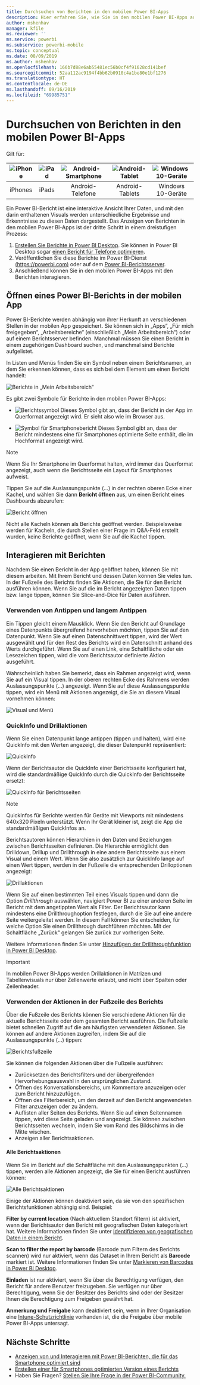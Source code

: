 ```yaml
---
title: Durchsuchen von Berichten in den mobilen Power BI-Apps
description: Hier erfahren Sie, wie Sie in den mobilen Power BI-Apps auf Ihrem Telefon oder Tablet Berichte anzeigen und mit diesen interagieren. Sie erstellen Berichte im Power BI-Dienst oder in Power BI Desktop und interagieren anschließend in mobilen Apps mit diesen.
author: mshenhav
manager: kfile
ms.reviewer: ''
ms.service: powerbi
ms.subservice: powerbi-mobile
ms.topic: conceptual
ms.date: 08/09/2019
ms.author: mshenhav
ms.openlocfilehash: 166b7d88e6ab55481ec56b0cf4f91628cd141bef
ms.sourcegitcommit: 52aa112ac9194f4bb62b0910c4a1be80e1bf1276
ms.translationtype: HT
ms.contentlocale: de-DE
ms.lasthandoff: 09/16/2019
ms.locfileid: "69985751"
---
```

# <a name="explore-reports-in-the-power-bi-mobile-apps"></a>Durchsuchen von Berichten in den mobilen Power BI-Apps
Gilt für:

| ![iPhone](././media/mobile-reports-in-the-mobile-apps/ios-logo-40-px.png) | ![iPad](././media/mobile-reports-in-the-mobile-apps/ios-logo-40-px.png) | ![Android-Smartphone](././media/mobile-reports-in-the-mobile-apps/android-logo-40-px.png) | ![Android-Tablet](././media/mobile-reports-in-the-mobile-apps/android-logo-40-px.png) | ![Windows 10-Geräte](./media/mobile-reports-in-the-mobile-apps/win-10-logo-40-px.png) |
|:---: |:---: |:---: |:---: |:---: |
| iPhones |iPads |Android-Telefone |Android-Tablets |Windows 10-Geräte |

Ein Power BI-Bericht ist eine interaktive Ansicht Ihrer Daten, und mit den darin enthaltenen Visuals werden unterschiedliche Ergebnisse und Erkenntnisse zu diesen Daten dargestellt. Das Anzeigen von Berichten in den mobilen Power BI-Apps ist der dritte Schritt in einem dreistufigen Prozess:

1. [Erstellen Sie Berichte in Power BI Desktop](../../desktop-report-view.md). Sie können in Power BI Desktop sogar [einen Bericht für Telefone optimieren](mobile-apps-view-phone-report.md).
2. Veröffentlichen Sie diese Berichte im Power BI-Dienst [(https://powerbi.com)](https://powerbi.com) oder auf dem [Power BI-Berichtsserver](../../report-server/get-started.md).  
3. Anschließend können Sie in den mobilen Power BI-Apps mit den Berichten interagieren.

## <a name="open-a-power-bi-report-in-the-mobile-app"></a>Öffnen eines Power BI-Berichts in der mobilen App
Power BI-Berichte werden abhängig von ihrer Herkunft an verschiedenen Stellen in der mobilen App gespeichert. Sie können sich in „Apps“, „Für mich freigegeben“, „Arbeitsbereiche“ (einschließlich „Mein Arbeitsbereich“) oder auf einem Berichtsserver befinden. Manchmal müssen Sie einen Bericht in einem zugehörigen Dashboard suchen, und manchmal sind Berichte aufgelistet.

In Listen und Menüs finden Sie ein Symbol neben einem Berichtsnamen, an dem Sie erkennen können, dass es sich bei dem Element um einen Bericht handelt:

![Berichte in „Mein Arbeitsbereich“](./media/mobile-reports-in-the-mobile-apps/reports-my-workspace.png)

Es gibt zwei Symbole für Berichte in den mobilen Power BI-Apps:

* ![Berichtssymbol](./media/mobile-reports-in-the-mobile-apps/report-default-icon.png) Dieses Symbol gibt an, dass der Bericht in der App im Querformat angezeigt wird. Er sieht also wie im Browser aus.

* ![Symbol für Smartphonebericht](./media/mobile-reports-in-the-mobile-apps/report-phone-icon.png) Dieses Symbol gibt an, dass der Bericht mindestens eine für Smartphones optimierte Seite enthält, die im Hochformat angezeigt wird.

> [!NOTE]
> Wenn Sie Ihr Smartphone im Querformat halten, wird immer das Querformat angezeigt, auch wenn die Berichtsseite ein Layout für Smartphones aufweist.

Tippen Sie auf die Auslassungspunkte (...) in der rechten oberen Ecke einer Kachel, und wählen Sie dann **Bericht öffnen** aus, um einen Bericht eines Dashboards abzurufen:
  
  ![Bericht öffnen](./media/mobile-reports-in-the-mobile-apps/power-bi-android-open-report-tile.png)
  
  Nicht alle Kacheln können als Berichte geöffnet werden. Beispielsweise werden für Kacheln, die durch Stellen einer Frage im Q&A-Feld erstellt wurden, keine Berichte geöffnet, wenn Sie auf die Kachel tippen.
  
## <a name="interact-with-reports"></a>Interagieren mit Berichten
Nachdem Sie einen Bericht in der App geöffnet haben, können Sie mit diesem arbeiten. Mit Ihrem Bericht und dessen Daten können Sie vieles tun. In der Fußzeile des Berichts finden Sie Aktionen, die Sie für den Bericht ausführen können. Wenn Sie auf die im Bericht angezeigten Daten tippen bzw. lange tippen, können Sie Slice-and-Dice für Daten ausführen.

### <a name="using-tap-and-long-tap"></a>Verwenden von Antippen und langem Antippen
Ein Tippen gleicht einem Mausklick. Wenn Sie den Bericht auf Grundlage eines Datenpunkts übergreifend hervorheben möchten, tippen Sie auf den Datenpunkt.
Wenn Sie auf einen Datenschnittwert tippen, wird der Wert ausgewählt und für den Rest des Berichts wird ein Datenschnitt anhand des Werts durchgeführt.
Wenn Sie auf einen Link, eine Schaltfläche oder ein Lesezeichen tippen, wird die vom Berichtsautor definierte Aktion ausgeführt.

Wahrscheinlich haben Sie bemerkt, dass ein Rahmen angezeigt wird, wenn Sie auf ein Visual tippen. In der oberen rechten Ecke des Rahmens werden Auslassungspunkte (...) angezeigt. Wenn Sie auf diese Auslassungspunkte tippen, wird ein Menü mit Aktionen angezeigt, die Sie an diesem Visual vornehmen können:

![Visual und Menü](./media/mobile-reports-in-the-mobile-apps/report-visual-menu.png)

### <a name="tooltip-and-drill-actions"></a>QuickInfo und Drillaktionen

Wenn Sie einen Datenpunkt lange antippen (tippen und halten), wird eine QuickInfo mit den Werten angezeigt, die dieser Datenpunkt repräsentiert:

![QuickInfo](./media/mobile-reports-in-the-mobile-apps/report-tooltip.png)

Wenn der Berichtsautor die QuickInfo einer Berichtsseite konfiguriert hat, wird die standardmäßige QuickInfo durch die QuickInfo der Berichtsseite ersetzt:

![QuickInfo für Berichtsseiten](./media/mobile-reports-in-the-mobile-apps/report-page-tooltip.png)

> [!NOTE]
> QuickInfos für Berichte werden für Geräte mit Viewports mit mindestens 640x320 Pixeln unterstützt. Wenn Ihr Gerät kleiner ist, zeigt die App die standardmäßigen QuickInfos an.

Berichtsautoren können Hierarchien in den Daten und Beziehungen zwischen Berichtsseiten definieren. Die Hierarchie ermöglicht den Drilldown, Drillup und Drillthrough in eine andere Berichtsseite aus einem Visual und einem Wert. Wenn Sie also zusätzlich zur QuickInfo lange auf einen Wert tippen, werden in der Fußzeile die entsprechenden Drilloptionen angezeigt:

![Drillaktionen](./media/mobile-reports-in-the-mobile-apps/report-drill-actions.png)


Wenn Sie auf einen bestimmten Teil eines Visuals tippen und dann die Option *Drillthrough* auswählen, navigiert Power BI zu einer anderen Seite im Bericht mit dem angetippten Wert als Filter. Der Berichtsautor kann mindestens eine Drillthroughoption festlegen, durch die Sie auf eine andere Seite weitergeleitet werden. In diesem Fall können Sie entscheiden, für welche Option Sie einen Drillthrough durchführen möchten. Mit der Schaltfläche „Zurück“ gelangen Sie zurück zur vorherigen Seite.


Weitere Informationen finden Sie unter [Hinzufügen der Drillthroughfunktion in Power BI Desktop](../../desktop-drillthrough.md).
   
   > [!IMPORTANT]
   > In mobilen Power BI-Apps werden Drillaktionen in Matrizen und Tabellenvisuals nur über Zellenwerte erlaubt, und nicht über Spalten oder Zeilenheader.
   
   
   
### <a name="using-the-actions-in-the-report-footer"></a>Verwenden der Aktionen in der Fußzeile des Berichts
Über die Fußzeile des Berichts können Sie verschiedene Aktionen für die aktuelle Berichtsseite oder dem gesamten Bericht ausführen. Die Fußzeile bietet schnellen Zugriff auf die am häufigsten verwendeten Aktionen. Sie können auf andere Aktionen zugreifen, indem Sie auf die Auslassungspunkte (...) tippen:

![Berichtsfußzeile](./media/mobile-reports-in-the-mobile-apps/report-footer.png)

Sie können die folgenden Aktionen über die Fußzeile ausführen:
- Zurücksetzen des Berichtsfilters und der übergreifenden Hervorhebungsauswahl in den ursprünglichen Zustand.
- Öffnen des Konversationsbereichs, um Kommentare anzuzeigen oder zum Bericht hinzuzufügen.
- Öffnen des Filterbereich, um den derzeit auf den Bericht angewendeten Filter anzuzeigen oder zu ändern.
- Auflisten aller Seiten des Berichts. Wenn Sie auf einen Seitennamen tippen, wird diese Seite geladen und angezeigt.
Sie können zwischen Berichtsseiten wechseln, indem Sie vom Rand des Bildschirms in die Mitte wischen.
- Anzeigen aller Berichtsaktionen.

#### <a name="all-report-actions"></a>Alle Berichtsaktionen
Wenn Sie im Bericht auf die Schaltfläche mit den Auslassungspunkten (...) tippen, werden alle Aktionen angezeigt, die Sie für einen Bericht ausführen können:


![Alle Berichtsaktionen](./media/mobile-reports-in-the-mobile-apps/report-all-actions.png)

Einige der Aktionen können deaktiviert sein, da sie von den spezifischen Berichtsfunktionen abhängig sind.
Beispiel:

**Filter by current location** (Nach aktuellem Standort filtern) ist aktiviert, wenn der Berichtsautor den Bericht mit geografischen Daten kategorisiert hat. Weitere Informationen finden Sie unter [Identifizieren von geografischen Daten in einem Bericht](https://docs.microsoft.com/power-bi/desktop-mobile-geofiltering).

**Scan to filter the report by barcode** (Barcode zum Filtern des Berichts scannen) wird nur aktiviert, wenn das Dataset in Ihrem Bericht als **Barcode** markiert ist. Weitere Informationen finden Sie unter [Markieren von Barcodes in Power BI Desktop](https://docs.microsoft.com/power-bi/desktop-mobile-barcodes).

**Einladen** ist nur aktiviert, wenn Sie über die Berechtigung verfügen, den Bericht für andere Benutzer freizugeben. Sie verfügen nur über Berechtigung, wenn Sie der Besitzer des Berichts sind oder der Besitzer Ihnen die Berechtigung zum Freigeben gewährt hat.

**Anmerkung und Freigabe** kann deaktiviert sein, wenn in Ihrer Organisation eine [Intune-Schutzrichtlinie](https://docs.microsoft.com/intune/app-protection-policies) vorhanden ist, die die Freigabe über mobile Power BI-Apps untersagt.

## <a name="next-steps"></a>Nächste Schritte
* [Anzeigen von und Interagieren mit Power BI-Berichten, die für das Smartphone optimiert sind](mobile-apps-view-phone-report.md)
* [Erstellen einer für Smartphones optimierten Version eines Berichts](../../desktop-create-phone-report.md)
* Haben Sie Fragen? [Stellen Sie Ihre Frage in der Power BI-Community.](http://community.powerbi.com/)

